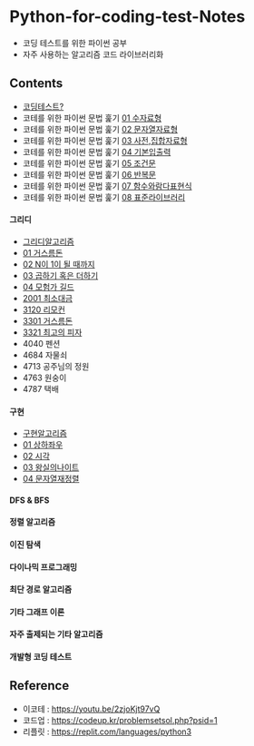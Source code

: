# Python-for-coding-test-Notes
- 코딩 테스트를 위한 파이썬 공부
- 자주 사용하는 알고리즘 코드 라이브러리화

## Contents
- [코딩테스트?](study/About-CT.md)
- 코테를 위한 파이썬 문법 훑기 [01 수자료형](study/01수자료형.md)
- 코테를 위한 파이썬 문법 훑기 [02 문자열자료형](study/02문자열자료형.md)
- 코테를 위한 파이썬 문법 훑기 [03 사전,집합자료형](study/03사전집합자료형.md)
- 코테를 위한 파이썬 문법 훑기 [04 기본입출력](study/04기본입출력.md)
- 코테를 위한 파이썬 문법 훑기 [05 조건문](study/05조건문.md)
- 코테를 위한 파이썬 문법 훑기 [06 반복문](study/06반복문.md)
- 코테를 위한 파이썬 문법 훑기 [07 함수와람다표현식](study/07함수와람다표현식.md)
- 코테를 위한 파이썬 문법 훑기 [08 표준라이브러리](study/08표준라이브러리.md)

#### 그리디
- [그리디알고리즘](Greedy/그리디알고리즘.md)
- [01 거스름돈](Greedy/01거스름돈.py)
- [02 N이 1이 될 때까지](Greedy/02N이1.py)
- [03 곱하기 혹은 더하기](Greedy/03곱하기혹은더하기.py)
- [04 모험가 길드](Greedy/04모험가길드.py)
- [2001 최소대금](Greedy/2001최소대금.py)
- [3120 리모컨](Greedy/3120리모컨.py)
- [3301 거스름돈](Greedy/3301거스름돈.py)
- [3321 최고의 피자](Greedy/3321최고의피자.py)
- 4040 펜션
- 4684 자물쇠
- 4713 공주님의 정원
- 4763 원숭이
- 4787 택배

#### 구현
- [구현알고리즘](Implementation/구현알고리즘.md)
- [01 상하좌우](Implementation/01상하좌우.py)
- [02 시각](Implementation/02시각.py)
- [03 왕실의나이트](Implementation/03왕실의나이트.py)
- [04 문자열재정렬](Implementation/04문자열재정렬.py)

#### DFS & BFS
#### 정렬 알고리즘
#### 이진 탐색
#### 다이나믹 프로그래밍
#### 최단 경로 알고리즘
#### 기타 그래프 이론
#### 자주 출제되는 기타 알고리즘
#### 개발형 코딩 테스트

## Reference
- 이코테 : https://youtu.be/2zjoKjt97vQ
- 코드업 : https://codeup.kr/problemsetsol.php?psid=1
- 리플릿 : https://replit.com/languages/python3
